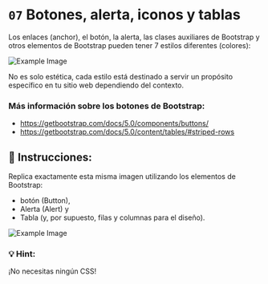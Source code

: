 # `07` Botones, alerta, iconos y tablas

Los enlaces (anchor), el botón, la alerta, las clases auxiliares de Bootstrap y otros elementos de Bootstrap pueden tener 7 estilos diferentes (colores):

![Example Image](../../.learn/assets/1509928954908_13250fe20b6f2ee9e37d18053e1a56fa.png?raw=true)


No es solo estética, cada estilo está destinado a servir un propósito específico en tu sitio web dependiendo del contexto.

### Más información sobre los botones de Bootstrap:

- https://getbootstrap.com/docs/5.0/components/buttons/
- https://getbootstrap.com/docs/5.0/content/tables/#striped-rows

## 📝 Instrucciones:

Replica exactamente esta misma imagen utilizando los elementos de Bootstrap: 

- botón (Button),
- Alerta (Alert) y
- Tabla (y, por supuesto, filas y columnas para el diseño).

![Example Image](../../.learn/assets/1509928996281_e5796b115653b0ecb1028ad585b7ff8b.png?raw=true)

### :bulb: Hint:

¡No necesitas ningún CSS!

